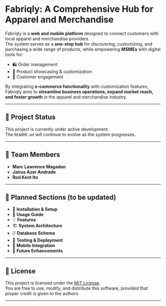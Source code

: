 # Fabriqly: A Comprehensive Hub for Apparel and Merchandise

Fabriqly is a **web and mobile platform** designed to connect customers with local apparel and merchandise providers.  
The system serves as a **one-stop hub** for discovering, customizing, and purchasing a wide range of products, while empowering **MSMEs** with digital tools for:

- 🛍️ Order management  
- 🎨 Product showcasing & customization  
- 🤝 Customer engagement  

By integrating **e-commerce functionality** with customization features, Fabriqly aims to **streamline business operations, expand market reach, and foster growth** in the apparel and merchandise industry.

---

## 🚀 Project Status
This project is currently under active development.  
The `README.md` will continue to evolve as the system progresses.

---

## 👥 Team Members
- **Marc Lawrence Magadan**  
- **Jairus Azer Andrade**  
- **Rod Kent Ito**  

---

## 📌 Planned Sections (to be updated)
- 🔧 **Installation & Setup**  
- 📖 **Usage Guide**  
- ✨ **Features**  
- 🏗 **System Architecture**  
- 🗄 **Database Schema**  
- 🧪 **Testing & Deployment**  
- 📱 **Mobile Integration**  
- 📌 **Future Enhancements**  

---

## 📜 License
This project is licensed under the [MIT License](LICENSE).  
You are free to use, modify, and distribute this software, provided that proper credit is given to the authors.

---
